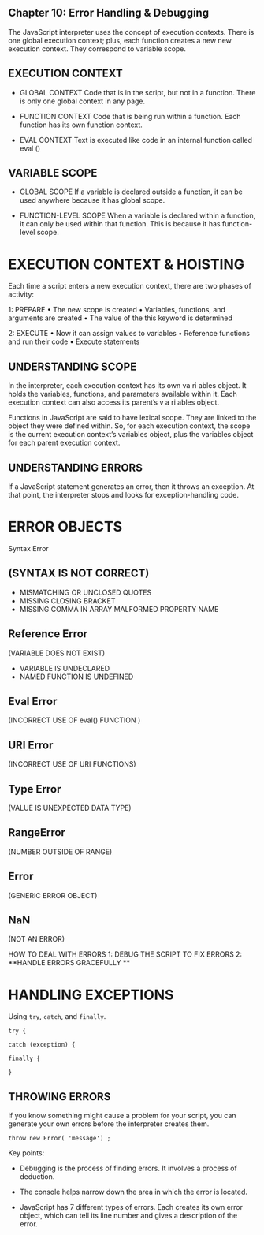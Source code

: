 ## Chapter 10: Error Handling & Debugging
The JavaScript interpreter uses the concept of execution contexts. There is one global execution context; plus, each function creates a new new execution context. They correspond to variable scope.


## EXECUTION CONTEXT
* GLOBAL CONTEXT Code that is in the script, but not in a function. There is only one global context in any page.

* FUNCTION CONTEXT Code that is being run within a function. Each function has its own function context.

* EVAL CONTEXT Text is executed like code in an internal function called eval ()

## VARIABLE SCOPE
* GLOBAL SCOPE If a variable is declared outside a function, it can be used anywhere because it has global scope.

*  FUNCTION-LEVEL SCOPE When a variable is declared within a function, it can only be used within that function. This is because it has function-level scope.

# EXECUTION CONTEXT & HOISTING
Each time a script enters a new execution context, there are two phases of activity:

1: PREPARE • The new scope is created • Variables, functions, and arguments are created • The value of the this keyword is determined

2: EXECUTE • Now it can assign values to variables • Reference functions and run their code • Execute statements

## UNDERSTANDING SCOPE
In the interpreter, each execution context has its own va ri ables object. It holds the variables, functions, and parameters available within it. Each execution context can also access its parent’s v a ri ables object.

Functions in JavaScript are said to have lexical scope. They are linked to the object they were defined within. So, for each execution context, the scope is the current execution context’s variables object, plus the variables object for each parent execution context.

## UNDERSTANDING ERRORS
If a JavaScript statement generates an error, then it throws an exception. At that point, the interpreter stops and looks for exception-handling code.

# ERROR OBJECTS
Syntax Error
## (SYNTAX IS NOT CORRECT)

* MISMATCHING OR UNCLOSED QUOTES
* MISSING CLOSING BRACKET
* MISSING COMMA IN ARRAY
MALFORMED PROPERTY NAME
## Reference Error
(VARIABLE DOES NOT EXIST)

* VARIABLE IS UNDECLARED
* NAMED FUNCTION IS UNDEFINED
## Eval Error
(INCORRECT USE OF eval() FUNCTION )

## URI Error
(INCORRECT USE OF URI FUNCTIONS)

## Type Error
(VALUE IS UNEXPECTED DATA TYPE)

## RangeError
(NUMBER OUTSIDE OF RANGE)

## Error
(GENERIC ERROR OBJECT)

## NaN
(NOT AN ERROR)

HOW TO DEAL WITH ERRORS
1: DEBUG THE SCRIPT TO FIX ERRORS 2: **HANDLE ERRORS GRACEFULLY **

# HANDLING EXCEPTIONS
Using ```try```, ```catch```, and ```finally```.
```
try {

catch (exception) {

finally {

}
```
## THROWING ERRORS
If you know something might cause a problem for your script, you can generate your own errors before the interpreter creates them.
```
throw new Error( 'message') ; 
```
Key points:
* Debugging is the process of finding errors. It involves a process of deduction.

* The console helps narrow down the area in which the error is located.

* JavaScript has 7 different types of errors. Each creates its own error object, which can tell its line number and gives a description of the error.


